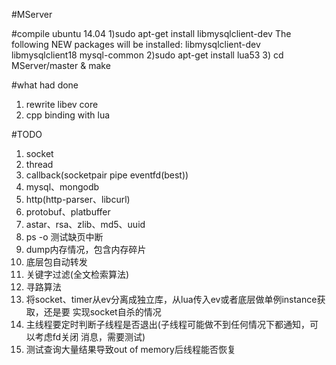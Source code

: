#MServer

#compile
ubuntu 14.04
    1)sudo apt-get install libmysqlclient-dev
      The following NEW packages will be installed:
        libmysqlclient-dev libmysqlclient18 mysql-common
    2)sudo apt-get install lua53
    3) cd MServer/master & make


#what had done
1. rewrite libev core
2. cpp binding with lua

#TODO
1. socket
2. thread
3. callback(socketpair pipe eventfd(best))
4. mysql、mongodb
5. http(http-parser、libcurl)
6. protobuf、platbuffer
7. astar、rsa、zlib、md5、uuid
8. ps -o 测试缺页中断
9. dump内存情况，包含内存碎片
10. 底层包自动转发
11. 关键字过滤(全文检索算法)
12. 寻路算法
13. 将socket、timer从ev分离成独立库，从lua传入ev或者底层做单例instance获取，还是要
    实现socket自杀的情况
14. 主线程要定时判断子线程是否退出(子线程可能做不到任何情况下都通知，可以考虑fd关闭
    消息，需要测试)
15. 测试查询大量结果导致out of memory后线程能否恢复

